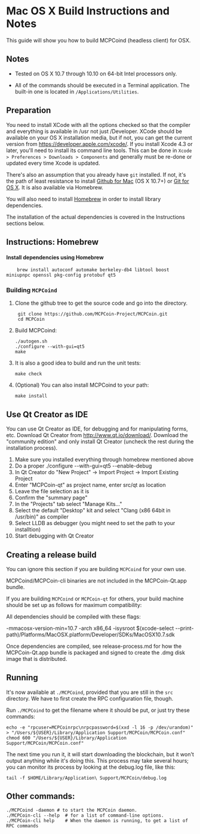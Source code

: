 Mac OS X Build Instructions and Notes
====================================
This guide will show you how to build MCPCoind (headless client) for OSX.

Notes
-----

* Tested on OS X 10.7 through 10.10 on 64-bit Intel processors only.

* All of the commands should be executed in a Terminal application. The
built-in one is located in `/Applications/Utilities`.

Preparation
-----------

You need to install XCode with all the options checked so that the compiler
and everything is available in /usr not just /Developer. XCode should be
available on your OS X installation media, but if not, you can get the
current version from https://developer.apple.com/xcode/. If you install
Xcode 4.3 or later, you'll need to install its command line tools. This can
be done in `Xcode > Preferences > Downloads > Components` and generally must
be re-done or updated every time Xcode is updated.

There's also an assumption that you already have `git` installed. If
not, it's the path of least resistance to install [Github for Mac](https://mac.github.com/)
(OS X 10.7+) or
[Git for OS X](https://code.google.com/p/git-osx-installer/). It is also
available via Homebrew.

You will also need to install [Homebrew](http://brew.sh) in order to install library
dependencies.

The installation of the actual dependencies is covered in the Instructions
sections below.

Instructions: Homebrew
----------------------

#### Install dependencies using Homebrew

        brew install autoconf automake berkeley-db4 libtool boost miniupnpc openssl pkg-config protobuf qt5

### Building `MCPCoind`

1. Clone the github tree to get the source code and go into the directory.

        git clone https://github.com/MCPCoin-Project/MCPCoin.git
        cd MCPCoin

2.  Build MCPCoind:

        ./autogen.sh
        ./configure --with-gui=qt5
        make

3.  It is also a good idea to build and run the unit tests:

        make check

4.  (Optional) You can also install MCPCoind to your path:

        make install

Use Qt Creator as IDE
------------------------
You can use Qt Creator as IDE, for debugging and for manipulating forms, etc.
Download Qt Creator from http://www.qt.io/download/. Download the "community edition" and only install Qt Creator (uncheck the rest during the installation process).

1. Make sure you installed everything through homebrew mentioned above
2. Do a proper ./configure --with-gui=qt5 --enable-debug
3. In Qt Creator do "New Project" -> Import Project -> Import Existing Project
4. Enter "MCPCoin-qt" as project name, enter src/qt as location
5. Leave the file selection as it is
6. Confirm the "summary page"
7. In the "Projects" tab select "Manage Kits..."
8. Select the default "Desktop" kit and select "Clang (x86 64bit in /usr/bin)" as compiler
9. Select LLDB as debugger (you might need to set the path to your installtion)
10. Start debugging with Qt Creator

Creating a release build
------------------------
You can ignore this section if you are building `MCPCoind` for your own use.

MCPCoind/MCPCoin-cli binaries are not included in the MCPCoin-Qt.app bundle.

If you are building `MCPCoind` or `MCPCoin-qt` for others, your build machine should be set up
as follows for maximum compatibility:

All dependencies should be compiled with these flags:

 -mmacosx-version-min=10.7
 -arch x86_64
 -isysroot $(xcode-select --print-path)/Platforms/MacOSX.platform/Developer/SDKs/MacOSX10.7.sdk

Once dependencies are compiled, see release-process.md for how the MCPCoin-Qt.app
bundle is packaged and signed to create the .dmg disk image that is distributed.

Running
-------

It's now available at `./MCPCoind`, provided that you are still in the `src`
directory. We have to first create the RPC configuration file, though.

Run `./MCPCoind` to get the filename where it should be put, or just try these
commands:

    echo -e "rpcuser=MCPCoinrpc\nrpcpassword=$(xxd -l 16 -p /dev/urandom)" > "/Users/${USER}/Library/Application Support/MCPCoin/MCPCoin.conf"
    chmod 600 "/Users/${USER}/Library/Application Support/MCPCoin/MCPCoin.conf"

The next time you run it, it will start downloading the blockchain, but it won't
output anything while it's doing this. This process may take several hours;
you can monitor its process by looking at the debug.log file, like this:

    tail -f $HOME/Library/Application\ Support/MCPCoin/debug.log

Other commands:
-------

    ./MCPCoind -daemon # to start the MCPCoin daemon.
    ./MCPCoin-cli --help  # for a list of command-line options.
    ./MCPCoin-cli help    # When the daemon is running, to get a list of RPC commands
